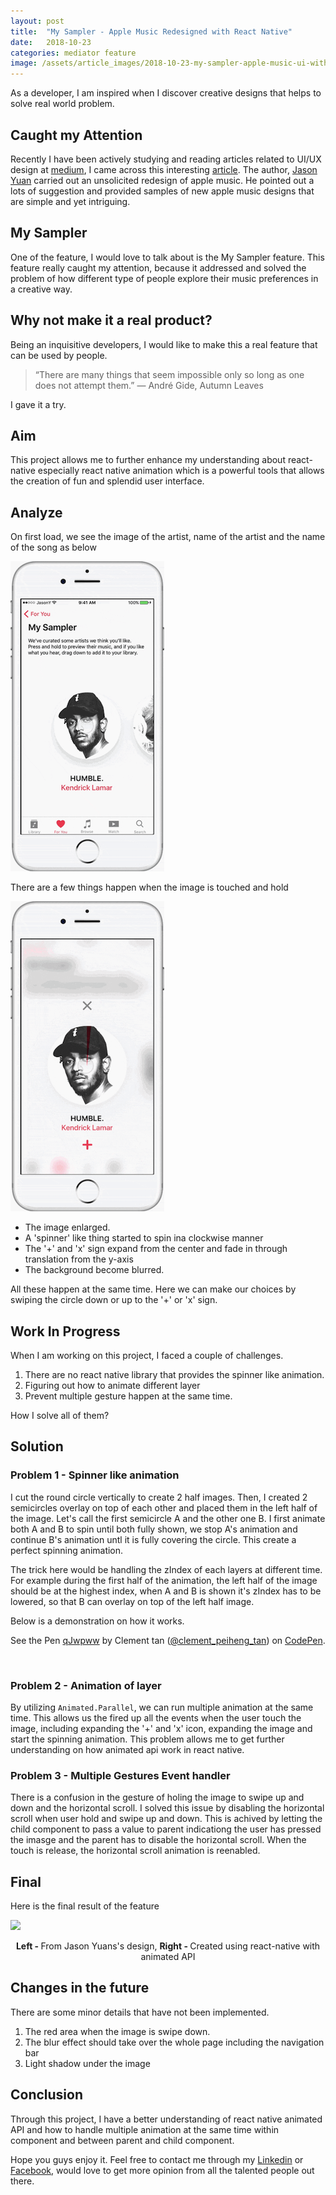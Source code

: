 ```yaml
---
layout: post
title:  "My Sampler - Apple Music Redesigned with React Native"
date:   2018-10-23
categories: mediator feature
image: /assets/article_images/2018-10-23-my-sampler-apple-music-ui-with-react-native/apple-music-background-web.png
---
```


As a developer, I am inspired when I discover creative designs that helps to solve real world problem. 

## Caught my Attention

Recently I have been actively studying and reading articles related to UI/UX design at [medium]('https://uxdesign.cc/'), I came across this interesting [article](https://medium.com/startup-grind/i-got-rejected-by-apple-music-so-i-redesigned-it-b7e2e4dc64bf).
The author, [Jason Yuan](https://jasonyuan.design/) carried out an unsolicited redesign of apple music. He pointed out a lots of suggestion and provided samples of new apple music designs that are simple and yet intriguing. 


## My Sampler

One of the feature, I would love to talk about is the My Sampler feature. This feature really caught my attention, because it addressed and solved the problem of how different type of people explore their music preferences in a creative way. 

## Why not make it a real product? 

Being an inquisitive developers, I would like to make this a real feature that can be used by people. 

> “There are many things that seem impossible only so long as one does not attempt them.” 
― André Gide, Autumn Leaves

I gave it a try. 

## Aim 
This project allows me to further enhance my understanding about react-native especially react native animation which is a powerful tools that allows the creation of fun and splendid user interface. 

## Analyze

On first load, we see the image of the artist, name of the artist and the name of the song as below

![](/assets/article_images/2018-10-23-my-sampler-apple-music-ui-with-react-native/apple-music-my-sampler.png)

There are a few things happen when the image is touched and hold

![](/assets/article_images/2018-10-23-my-sampler-apple-music-ui-with-react-native/apple-music-my-sampler-start-animation.png)

 - The image enlarged.
 - A 'spinner' like thing started to spin ina clockwise manner
 - The '+' and 'x' sign expand from the center and fade in through translation from the y-axis
 - The background become blurred.

 All these happen at the same time. Here we can make our choices by swiping the circle down or up to the '+' or 'x' sign.

## Work In Progress

When I am working on this project, I faced a couple of challenges.

1. There are no react native library that provides the spinner like animation. 
2. Figuring out how to animate different layer
3. Prevent multiple gesture happen at the same time.

How I solve all of them? 

## Solution

### Problem 1 - Spinner like animation

I cut the round circle vertically to create 2 half images. Then, I created 2 semicircles overlay on top of each other and placed them in the left half of the image. Let's call the first semicircle A and the other one B. I first animate both A and B to spin until both fully shown, we stop A's animation and continue B's animation untl it is fully covering the circle. This create a perfect spinning animation. 

The trick here would be handling the zIndex of each layers at different time. For example during the first half of the animation, the left half of the image should be at the highest index, when A and B is shown it's zIndex has to be lowered, so that B can overlay on top of the left half image. 

Below is a demonstration on how it works.

<p data-height="758" data-theme-id="0" data-slug-hash="qJwpww" data-default-tab="result" data-user="clement_peiheng_tan" data-pen-title="qJwpww" class="codepen">See the Pen <a href="https://codepen.io/clement_peiheng_tan/pen/qJwpww/">qJwpww</a> by Clement tan  (<a href="https://codepen.io/clement_peiheng_tan">@clement_peiheng_tan</a>) on <a href="https://codepen.io">CodePen</a>.</p>
<script async src="https://static.codepen.io/assets/embed/ei.js"></script>

<br/>

### Problem 2 - Animation of layer

By utilizing `Animated.Parallel`, we can run multiple animation at the same time. This allows us the fired up all the events when the user touch the image, including expanding the '+' and 'x' icon, expanding the image and start the spinning animation. This problem allows me to get further understanding on how animated api work in react native. 

### Problem 3 - Multiple Gestures Event handler

There is a confusion in the gesture of holing the image to swipe up and down and the horizontal scroll. I solved this issue by disabling the horizontal scroll when user hold and swipe up and down. This is achived by letting the child component to pass a value to parent indicationg the user has pressed the imasge and the parent has to disable the horizontal scroll. When the touch is release, the horizontal scroll animation is reenabled.  

## Final

Here is the final result of the feature

![](https://media.githubusercontent.com/media/clementpeihengtan/clement-tph/gh-pages/assets/article_images/2018-10-23-my-sampler-apple-music-ui-with-react-native/demo-my-sampler-res.gif)

<center><strong>Left - </strong>From Jason Yuans's design, <strong>Right - </strong>Created using react-native with animated API</center>

## Changes in the future

There are some minor details that have not been implemented.

1. The red area when the image is swipe down. 
2. The blur effect should take over the whole page including the navigation bar
3. Light shadow under the image 

## Conclusion

Through this project, I have a better understanding of react native animated API and how to handle multiple animation at the same time within component and between parent and child component. 

Hope you guys enjoy it. Feel free to contact me through my [Linkedin]('https://www.linkedin.com/in/clement-pei-heng-tan-b84889105/') or [Facebook]('https://www.facebook.com/tan.clement.52'), would love to get more opinion from all the talented people out there.
  
